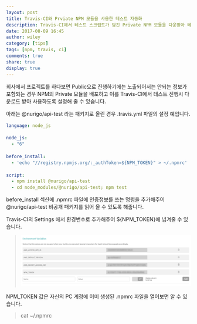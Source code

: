 ```yaml
---
layout: post
title: Travis-CI와 Prviate NPM 모듈을 사용한 테스트 자동화
description: Travis-CI에서 테스트 스크립트가 담긴 Private NPM 모듈을 다운받아 테스트를 자동화 해봅시다
date: 2017-08-09 16:45
author: wiley
category: [tips]
tags: [npm, travis, ci]
comments: true
share: true
display: true
---
```


회사에서 프로젝트를 하다보면 Public으로 진행하기에는 노출되어서는 안되는 정보가 포함되는 경우 NPM의 Private 모듈을 배포하고 이를 Travis-CI에서 테스트 진행시 다운로드 받아 사용하도록 설정해 줄 수 있습니다.

아래는 @nurigo/api-test 라는 패키지로 올린 경우  .travis.yml 파일의 설정 예입니다.

```yml
language: node_js

node_js:
  - "6"

before_install:
  - 'echo "//registry.npmjs.org/:_authToken=${NPM_TOKEN}" > ~/.npmrc'

script:
  - npm install @nurigo/api-test
  - cd node_modules/@nurigo/api-test; npm test
```

before_install 섹션에 .npmrc 파일에 인증정보를 쓰는 명령을 추가해주어 @nurigo/api-test 비공개 패키지를 읽어 올 수 있도록 해줍니다.

Travis-CI의 Settings 에서 환경변수로 추가해주어 ${NPM_TOKEN}에 넘겨줄 수 있습니다.

>![환경변수](/images/travis-settings.png)

NPM_TOKEN 값은 자신의 PC 계정에 이미 생성된 .npmrc 파일을 열어보면 알 수 있습니다.

> cat ~/.npmrc
